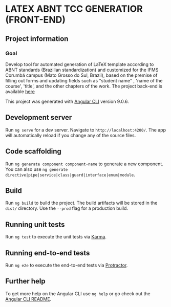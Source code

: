 # LATEX ABNT TCC GENERATIOR (FRONT-END)

## Project information 
### Goal 

Develop tool for automated generation of LaTeX template according to ABNT standards (Brazilian standardization) and customized for the IFMS Corumbá campus (Mato Grosso do Sul, Brazil), based on the premise of filling out forms and updating fields such as "student name" , 'name of the course', 'title', and the other chapters of the work.
The project back-end is available [here](https://github.com/talesmateus123/-latex-abnt-tcc-generator-back-end)

This project was generated with [Angular CLI](https://github.com/angular/angular-cli) version 9.0.6.

## Development server

Run `ng serve` for a dev server. Navigate to `http://localhost:4200/`. The app will automatically reload if you change any of the source files.

## Code scaffolding

Run `ng generate component component-name` to generate a new component. You can also use `ng generate directive|pipe|service|class|guard|interface|enum|module`.

## Build

Run `ng build` to build the project. The build artifacts will be stored in the `dist/` directory. Use the `--prod` flag for a production build.

## Running unit tests

Run `ng test` to execute the unit tests via [Karma](https://karma-runner.github.io).

## Running end-to-end tests

Run `ng e2e` to execute the end-to-end tests via [Protractor](http://www.protractortest.org/).

## Further help

To get more help on the Angular CLI use `ng help` or go check out the [Angular CLI README](https://github.com/angular/angular-cli/blob/master/README.md).
